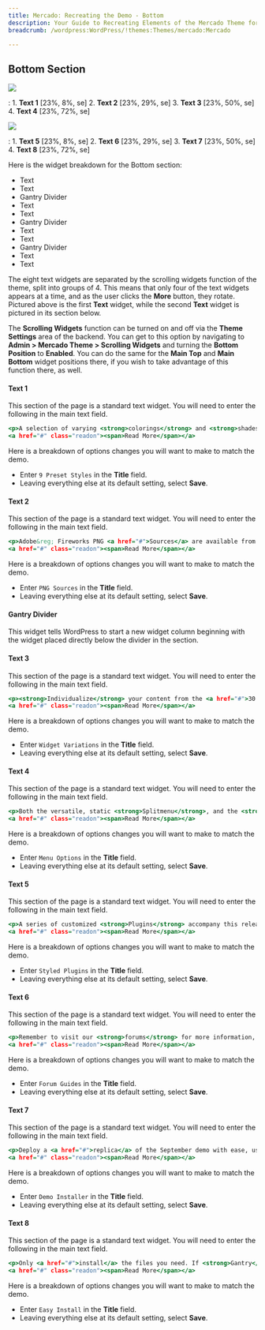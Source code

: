 ```yaml
---
title: Mercado: Recreating the Demo - Bottom
description: Your Guide to Recreating Elements of the Mercado Theme for WordPress
breadcrumb: /wordpress:WordPress/!themes:Themes/mercado:Mercado

---
```


Bottom Section
-----

![][demo]

:   1. **Text 1** [23%, 8%, se]
    2. **Text 2** [23%, 29%, se]
    3. **Text 3** [23%, 50%, se]
    4. **Text 4** [23%, 72%, se]

![][demo2]

:   1. **Text 5** [23%, 8%, se]
    2. **Text 6** [23%, 29%, se]
    3. **Text 7** [23%, 50%, se]
    4. **Text 8** [23%, 72%, se]

Here is the widget breakdown for the Bottom section:

* Text
* Text
* Gantry Divider
* Text
* Text
* Gantry Divider
* Text
* Text
* Gantry Divider
* Text
* Text

The eight text widgets are separated by the scrolling widgets function of the theme, split into groups of 4. This means that only four of the text widgets appears at a time, and as the user clicks the **More** button, they rotate. Pictured above is the first **Text** widget, while the second **Text** widget is pictured in its section below.

The **Scrolling Widgets** function can be turned on and off via the **Theme Settings** area of the backend. You can get to this option by navigating to **Admin > Mercado Theme > Scrolling Widgets** and turning the **Bottom Position** to **Enabled**. You can do the same for the **Main Top** and **Main Bottom** widget positions there, if you wish to take advantage of this function there, as well.

#### Text 1

This section of the page is a standard text widget. You will need to enter the following in the main text field.

~~~ .html
<p>A selection of varying <strong>colorings</strong> and <strong>shades</strong>, to demonstrate the <a href="#">stylistic diversity</a> of the <strong>Mercado</strong> theme.</p>
<a href="#" class="readon"><span>Read More</span></a>
~~~

Here is a breakdown of options changes you will want to make to match the demo.

* Enter `9 Preset Styles` in the **Title** field.
* Leaving everything else at its default setting, select **Save**.

#### Text 2

This section of the page is a standard text widget. You will need to enter the following in the main text field.

~~~ .html
<p>Adobe&reg; Fireworks PNG <a href="#">Sources</a> are available from the Mercado <strong>download</strong> section.</p>
<a href="#" class="readon"><span>Read More</span></a>
~~~

Here is a breakdown of options changes you will want to make to match the demo.

* Enter `PNG Sources` in the **Title** field.
* Leaving everything else at its default setting, select **Save**.

#### Gantry Divider

This widget tells WordPress to start a new widget column beginning with the widget placed directly below the divider in the section.

#### Text 3

This section of the page is a standard text widget. You will need to enter the following in the main text field.

~~~ .html
<p><strong>Individualize</strong> your content from the <a href="#">30 variations</a>, allowing for widget visual <strong>independence</strong>.</p>
<a href="#" class="readon"><span>Read More</span></a>
~~~

Here is a breakdown of options changes you will want to make to match the demo.

* Enter `Widget Variations` in the **Title** field.
* Leaving everything else at its default setting, select **Save**.

#### Text 4

This section of the page is a standard text widget. You will need to enter the following in the main text field.

~~~ .html
<p>Both the versatile, static <strong>Splitmenu</strong>, and the <strong>Mootools</strong> enhanced <a href="#">Fusion Menu</a> accompany this theme.</p>
<a href="#" class="readon"><span>Read More</span></a>
~~~

Here is a breakdown of options changes you will want to make to match the demo.

* Enter `Menu Options` in the **Title** field.
* Leaving everything else at its default setting, select **Save**.

#### Text 5

This section of the page is a standard text widget. You will need to enter the following in the main text field.

~~~ .html
<p>A series of customized <strong>Plugins</strong> accompany this release, e.g. <strong>custom</strong> styling for <a href="#">RokNewsPager</a>.</p>
<a href="#" class="readon"><span>Read More</span></a>
~~~

Here is a breakdown of options changes you will want to make to match the demo.

* Enter `Styled Plugins` in the **Title** field.
* Leaving everything else at its default setting, select **Save**.

#### Text 6

This section of the page is a standard text widget. You will need to enter the following in the main text field.

~~~ .html
<p>Remember to visit our <strong>forums</strong> for more information, and <a href="#">community</a> <strong>assistance</strong>.</p>
<a href="#" class="readon"><span>Read More</span></a>
~~~

Here is a breakdown of options changes you will want to make to match the demo.

* Enter `Forum Guides` in the **Title** field.
* Leaving everything else at its default setting, select **Save**.

#### Text 7

This section of the page is a standard text widget. You will need to enter the following in the main text field.

~~~ .html
<p>Deploy a <a href="#">replica</a> of the September demo with ease, using the <strong>RocketLauncher</strong> package.</p>
<a href="#" class="readon"><span>Read More</span></a>
~~~

Here is a breakdown of options changes you will want to make to match the demo.

* Enter `Demo Installer` in the **Title** field.
* Leaving everything else at its default setting, select **Save**.

#### Text 8

This section of the page is a standard text widget. You will need to enter the following in the main text field.

~~~ .html
<p>Only <a href="#">install</a> the files you need. If <strong>Gantry</strong> is present, then use the <strong>Standalone</strong> package.</p>
<a href="#" class="readon"><span>Read More</span></a>
~~~

Here is a breakdown of options changes you will want to make to match the demo.

* Enter `Easy Install` in the **Title** field.
* Leaving everything else at its default setting, select **Save**.

[demo]: assets/demo_9.jpeg
[demo2]: assets/demo_10.jpeg
